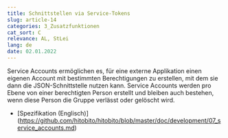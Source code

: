 ```yaml
---
title: Schnittstellen via Service-Tokens
slug: article-14
categories: 3_Zusatzfunktionen
cat_sort: C
relevance: AL, StLei
lang: de
date: 02.01.2022
---
```


Service Accounts ermöglichen es, für eine externe Applikation einen eigenen Account mit bestimmten 
Berechtigungen zu erstellen, mit dem sie dann die JSON-Schnittstelle nutzen kann. Service Accounts 
werden pro Ebene von einer berechtigten Person erstellt und bleiben auch bestehen, wenn diese 
Person die Gruppe verlässt oder gelöscht wird.
* [Spezifikation (Englisch)] (https://github.com/hitobito/hitobito/blob/master/doc/development/07_service_accounts.md)
